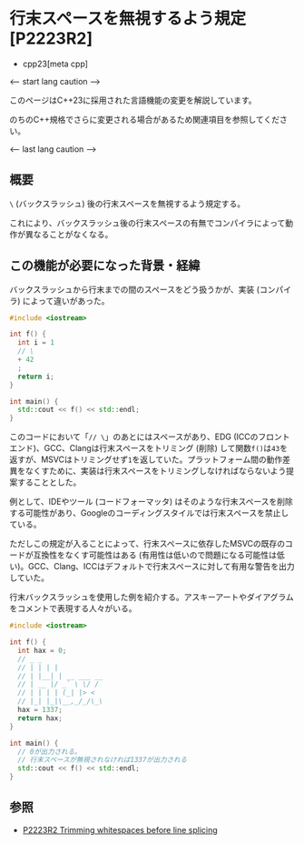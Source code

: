 # 行末スペースを無視するよう規定 [P2223R2]
* cpp23[meta cpp]

<-- start lang caution -->

このページはC++23に採用された言語機能の変更を解説しています。

のちのC++規格でさらに変更される場合があるため関連項目を参照してください。

<-- last lang caution -->

## 概要
`\` (バックスラッシュ) 後の行末スペースを無視するよう規定する。

これにより、バックスラッシュ後の行末スペースの有無でコンパイラによって動作が異なることがなくなる。


## この機能が必要になった背景・経緯
バックスラッシュから行末までの間のスペースをどう扱うかが、実装 (コンパイラ) によって違いがあった。

```cpp example
#include <iostream>

int f() {
  int i = 1
  // \ 
  + 42
  ;
  return i;
}

int main() {
  std::cout << f() << std::endl;
}
```

このコードにおいて「`// \`」のあとにはスペースがあり、EDG (ICCのフロントエンド)、GCC、Clangは行末スペースをトリミング (削除) して関数`f()`は`43`を返すが、MSVCはトリミングせず`1`を返していた。プラットフォーム間の動作差異をなくすために、実装は行末スペースをトリミングしなければならないよう提案することとした。

例として、IDEやツール (コードフォーマッタ) はそのような行末スペースを削除する可能性があり、Googleのコーディングスタイルでは行末スペースを禁止している。

ただしこの規定が入ることによって、行末スペースに依存したMSVCの既存のコードが互換性をなくす可能性はある (有用性は低いので問題になる可能性は低い)。GCC、Clang、ICCはデフォルトで行末スペースに対して有用な警告を出力していた。

行末バックスラッシュを使用した例を紹介する。アスキーアートやダイアグラムをコメントで表現する人々がいる。

```cpp example
#include <iostream>

int f() {
  int hax = 0;
  // _ _
  // | | | |
  // | |__| | __ ___ __
  // | __ |/ _` \ \/ /
  // | | | | (_| |> <
  // |_| |_|\__,_/_/\_\ 
  hax = 1337;
  return hax;
}

int main() {
  // 0が出力される。
  // 行末スペースが無視されなければ1337が出力される
  std::cout << f() << std::endl;
}
```


## 参照
- [P2223R2 Trimming whitespaces before line splicing](https://www.open-std.org/jtc1/sc22/wg21/docs/papers/2021/p2223r2.pdf)